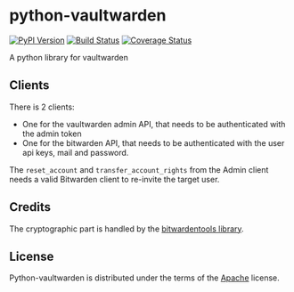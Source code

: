 # python-vaultwarden

[![PyPI Version][pypi-v-image]][pypi-v-link]
[![Build Status][GHAction-image]][GHAction-link]
[![Coverage Status][codecov-image]][codecov-link]

A python library for vaultwarden

## Clients

There is 2 clients:

- One for the vaultwarden admin API, that needs to be authenticated with the admin token
- One for the bitwarden API, that needs to be authenticated with the user api keys, mail and password.

The `reset_account` and `transfer_account_rights` from the Admin client needs a valid Bitwarden client to re-invite the
target user.

## Credits

The cryptographic part is handled by the [bitwardentools library](https://github.com/corpusops/bitwardentools).


<!-- Badges -->
[codecov-image]: https://codecov.io/github/numberly/python-vaultwarden/coverage.svg?branch=main
[codecov-link]: https://codecov.io/github/numberly/python-vaultwarden?branch=main
[pypi-v-image]: https://img.shields.io/pypi/v/python-vaultwarden.svg
[pypi-v-link]: https://pypi.org/project/python-vaultwarden/
[GHAction-image]: https://github.com/numberly/python-vaultwarden/workflows/CI/badge.svg?branch=main&event=push
[GHAction-link]: https://github.com/numberly/python-vaultwarden/actions?query=event%3Apush+branch%3Amain
<!-- Links -->
[Issue]: https://github.com/numberly/python-vaultwarden/issues
[Discussions]: https://github.com/numberly/python-vaultwarden/discussions
[PyPA Code of Conduct]: https://www.pypa.io/en/latest/code-of-conduct/


## License

Python-vaultwarden is distributed under the terms of the [Apache](https://spdx.org/licenses/Apache-2.0.html) license.
